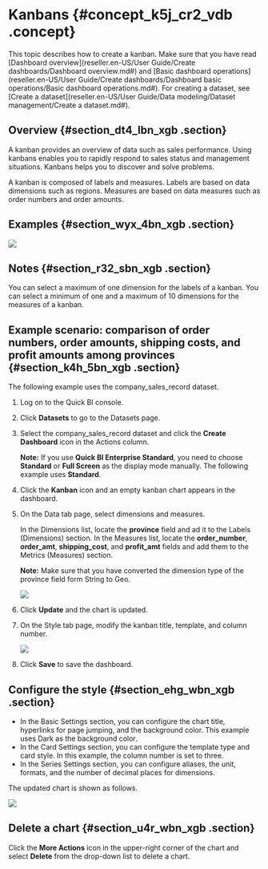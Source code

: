 # Kanbans {#concept_k5j_cr2_vdb .concept}

This topic describes how to create a kanban. Make sure that you have read [Dashboard overview](reseller.en-US/User Guide/Create dashboards/Dashboard overview.md#) and [Basic dashboard operations](reseller.en-US/User Guide/Create dashboards/Dashboard basic operations/Basic dashboard operations.md#). For creating a dataset, see [Create a dataset](reseller.en-US/User Guide/Data modeling/Dataset management/Create a dataset.md#).

## Overview {#section_dt4_lbn_xgb .section}

A kanban provides an overview of data such as sales performance. Using kanbans enables you to rapidly respond to sales status and management situations. Kanbans helps you to discover and solve problems.

A kanban is composed of labels and measures. Labels are based on data dimensions such as regions. Measures are based on data measures such as order numbers and order amounts.

## Examples {#section_wyx_4bn_xgb .section}

![](http://static-aliyun-doc.oss-cn-hangzhou.aliyuncs.com/assets/img/9136/155721098639650_en-US.png)

## Notes {#section_r32_sbn_xgb .section}

You can select a maximum of one dimension for the labels of a kanban. You can select a minimum of one and a maximum of 10 dimensions for the measures of a kanban.

## Example scenario: comparison of order numbers, order amounts, shipping costs, and profit amounts among provinces {#section_k4h_5bn_xgb .section}

The following example uses the company\_sales\_record dataset.

1.  Log on to the Quick BI console.
2.  Click **Datasets** to go to the Datasets page.
3.  Select the company\_sales\_record dataset and click the **Create Dashboard** icon in the Actions column.

    **Note:** If you use **Quick BI Enterprise Standard**, you need to choose **Standard** or **Full Screen** as the display mode manually. The following example uses **Standard**.

4.  Click the **Kanban** icon and an empty kanban chart appears in the dashboard.
5.  On the Data tab page, select dimensions and measures.

    In the Dimensions list, locate the **province** field and ad it to the Labels \(Dimensions\) section. In the Measures list, locate the **order\_number**, **order\_amt**, **shipping\_cost**, and **profit\_amt** fields and add them to the Metrics \(Measures\) section.

    **Note:** Make sure that you have converted the dimension type of the province field form String to Geo.

    ![](http://static-aliyun-doc.oss-cn-hangzhou.aliyuncs.com/assets/img/9136/15572109861760_en-US.png)

6.  Click **Update** and the chart is updated.
7.  On the Style tab page, modify the kanban title, template, and column number.

    ![](http://static-aliyun-doc.oss-cn-hangzhou.aliyuncs.com/assets/img/9136/15572109861761_en-US.png)

8.  Click **Save** to save the dashboard.

## Configure the style {#section_ehg_wbn_xgb .section}

-   In the Basic Settings section, you can configure the chart title, hyperlinks for page jumping, and the background color. This example uses Dark as the background color.
-   In the Card Settings section, you can configure the template type and card style. In this example, the column number is set to three.
-   In the Series Settings section, you can configure aliases, the unit, formats, and the number of decimal places for dimensions.

The updated chart is shown as follows.

![](http://static-aliyun-doc.oss-cn-hangzhou.aliyuncs.com/assets/img/9136/155721098739651_en-US.png)

## Delete a chart {#section_u4r_wbn_xgb .section}

Click the **More Actions** icon in the upper-right corner of the chart and select **Delete** from the drop-down list to delete a chart.

